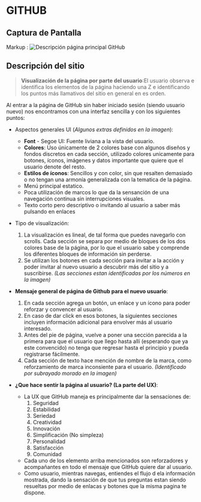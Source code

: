 # GITHUB #

## Captura de Pantalla

Markup : ![Descripción página principal GitHub](http://thumbs.subefotos.com/719e47f96787bdd5b828050e6da5ae70o.jpg)

## Descripción del sitio ## 
>__Visualización de la página por parte del usuario__:El usuario observa e identifica los elementos de la página haciendo una Z e identificando los puntos más llamativos del sitio en general en es orden.

Al entrar a la página de GitHub sin haber iniciado sesión (siendo usuario nuevo) nos encontramos con una interfaz sencilla y con los siguientes puntos:

*  Aspectos generales UI (_Algunos extras definidos en la imagen_):
    * __Font__ - Segoe UI: Fuente liviana a la vista del usuario.
    * __Colores__: Uso únicamente de 2 colores base con algunos diseños y fondos discretos en cada sección, utilizado colores unicamente para botones, íconos, imágenes y datos importante que quiere que el usuario denote del resto.
    * __Estilos de íconos__: Sencillos y con color, sin que resalten demasiado o no tengan una armonía generalizada con la tematica de la página.
    * Menú principal estatico.
    * Poca utilización de marcos lo que da la sensanción de una navegación continua sin interrupciones visuales.
    * Texto corto pero descriptivo o invitando al usuario a saber más pulsando en enlaces


* Tipo de visualización: 
    1. La visualización es lineal, de tal forma que puedes navegarlo con scrolls. Cada sección se separa por medio de bloques de los dos colores base de la página, por lo que el usuario sabe y comprende los diferentes bloques de información sin perderse.
    2.  Se utilizan los botones en cada sección para invitar a la acción y poder invitar al nuevo usuario a descubrir más del sitio y a suscribirse. _(Las secciones estan identificadas por los números en la imagen)_
* __Mensaje general de página de Github para el nuevo usuario__:
    1. En cada sección agrega un botón, un enlace y un ícono para poder reforzar y convencer al usuario.
    2. En caso de dar click en esos botones, la siguientes secciones incluyen información adicional para envolver más al usuario interesado.
    3. Antes del pie de página, vuelve a poner una sección parecida a la primera para que el usuario que llego hasta allí (esperando que ya este convencido) no tenga que regresar hasta el principio y pueda registrarse fácilmente.
    4. Cada sección de texto hace mención de nombre de la marca, como reforzamiento de marca inconsiente para el usuario. _(Identificado por subrayado morado en la imagen)_

* __¿Que hace sentir la página al usuario? (La parte del UX)__:
    * La UX que GitHub maneja es principalmente dar la sensaciones de:
        1. Seguridad
        2. Estabilidad
        3. Seriedad
        4. Creatividad
        5. Innovación
        6. Simplificación (No simpleza)
        7. Personalidad
        8. Satisfacción
        9. Comunidad
    * Cada uno de los elemento arriba mencionados son reforzadores y acompañantes en todo el mensaje que GitHub quiere dar al usuario.
    * Como usuario, mientras navegas, entiendes el flujo d ela información mostrada, dando la sensación de que tus preguntas estan siendo resueltas por medio de enlacas y botones que la misma pagina te dispone.

